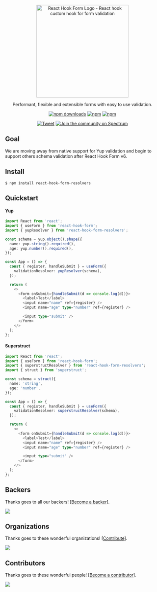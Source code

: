 <div align="center">
    <p align="center">
        <a href="https://react-hook-form.com" title="React Hook Form - Simple React forms validation">
            <img src="https://raw.githubusercontent.com/bluebill1049/react-hook-form/master/website/logo.png" alt="React Hook Form Logo - React hook custom hook for form validation" width="300px" />
        </a>
    </p>
</div>

<p align="center">Performant, flexible and extensible forms with easy to use validation.</p>

<div align="center">

[![npm downloads](https://img.shields.io/npm/dm/react-hook-form-resolvers.svg?style=flat-square)](https://www.npmjs.com/package/react-hook-form-resolvers)
[![npm](https://img.shields.io/npm/dt/react-hook-form-resolvers.svg?style=flat-square)](https://www.npmjs.com/package/react-hook-form-resolvers)
[![npm](https://badgen.net/bundlephobia/minzip/react-hook-form-resolvers)](https://badgen.net/bundlephobia/minzip/react-hook-form-resolvers)

[![Tweet](https://img.shields.io/twitter/url/http/shields.io.svg?style=social)](https://twitter.com/intent/tweet?text=React+hooks+for+form+validation+without+the+hassle&url=https://github.com/bluebill1049/react-hook-form-resolvers)&nbsp;[![Join the community on Spectrum](https://withspectrum.github.io/badge/badge.svg)](https://spectrum.chat/react-hook-form)

</div>

## Goal

We are moving away from native support for Yup validation and begin to support others schema validation after React Hook Form v6.

## Install

    $ npm install react-hook-form-resolvers

## Quickstart

#### Yup

```typescript jsx
import React from 'react';
import { useForm } from 'react-hook-form';
import { yupResolver } from 'react-hook-form-resolvers';

const schema = yup.object().shape({
  name: yup.string().required(),
  age: yup.number().required(),
});

const App = () => {
  const { register, handleSubmit } = useForm({
    validationResolver: yupResolver(schema),
  });

  return (
    <>
      <form onSubmit={handleSubmit(d => console.log(d))}>
        <label>Test</label>
        <input name="name" ref={register} />
        <input name="age" type="number" ref={register} />

        <input type="submit" />
      </form>
    </>
  );
};
```

#### Superstruct
  
```typescript jsx
import React from 'react';
import { useForm } from 'react-hook-form';
import { superstructResolver } from 'react-hook-form-resolvers';
import { struct } from 'superstruct';

const schema = struct({
  name: 'string',
  age: 'number',
});

const App = () => {
  const { register, handleSubmit } = useForm({
    validationResolver: superstructResolver(schema),
  });

  return (
    <>
      <form onSubmit={handleSubmit(d => console.log(d))}>
        <label>Test</label>
        <input name="name" ref={register} />
        <input name="age" type="number" ref={register} />

        <input type="submit" />
      </form>
    </>
  );
};
```

## Backers

Thanks goes to all our backers! [[Become a backer](https://opencollective.com/react-hook-form#backer)].

<a href="https://opencollective.com/react-hook-form#backers">
    <img src="https://opencollective.com/react-hook-form/backers.svg?width=950" />
</a>

## Organizations

Thanks goes to these wonderful organizations! [[Contribute](https://opencollective.com/react-hook-form/contribute)].

<a href="https://github.com/react-hook-form/react-hook-form/graphs/contributors">
    <img src="https://opencollective.com/react-hook-form/organizations.svg?width=950" />
</a>

## Contributors

Thanks goes to these wonderful people! [[Become a contributor](CONTRIBUTING.md)].

<a href="https://github.com/react-hook-form/react-hook-form/graphs/contributors">
    <img src="https://opencollective.com/react-hook-form/contributors.svg?width=950" />
</a>
